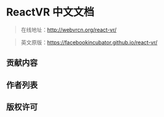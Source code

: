 # ReactVR 中文文档

> 在线地址：http://webvrcn.org/react-vr/

> 英文原版：https://facebookincubator.github.io/react-vr/

## 贡献内容

## 作者列表

## 版权许可
